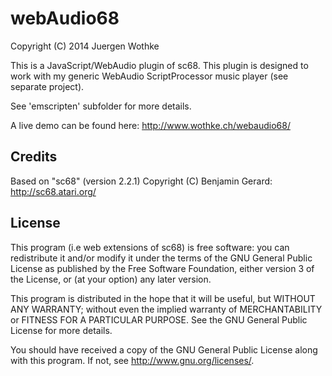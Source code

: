 # webAudio68 

Copyright (C) 2014 Juergen Wothke

This is a JavaScript/WebAudio plugin of sc68. This plugin is designed to work with my 
generic WebAudio ScriptProcessor music player (see separate project). 

See 'emscripten' subfolder for more details.

A live demo can be found here: http://www.wothke.ch/webaudio68/


## Credits
Based on "sc68" (version 2.2.1) Copyright (C) Benjamin Gerard: http://sc68.atari.org/


## License
This program (i.e web extensions of sc68) is free software: you can 
redistribute it and/or modify it under the terms of the GNU General Public 
License as published by the Free Software Foundation, either version 3 of 
the License, or (at your option) any later version.

This program is distributed in the hope that it will be useful,
but WITHOUT ANY WARRANTY; without even the implied warranty of
MERCHANTABILITY or FITNESS FOR A PARTICULAR PURPOSE.  See the
GNU General Public License for more details.

You should have received a copy of the GNU General Public License
along with this program.  If not, see <http://www.gnu.org/licenses/>.
